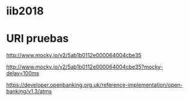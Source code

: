 # iib2018

# URl pruebas

http://www.mocky.io/v2/5ab1b0112e000064004cbe35

http://www.mocky.io/v2/5ab1b0112e000064004cbe35?mocky-delay=100ms

https://developer.openbanking.org.uk/reference-implementation/open-banking/v1.3/atms